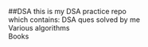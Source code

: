 ##DSA
this is my DSA practice repo  
which contains:
DSA ques solved by me  
Various algorithms  
Books  
